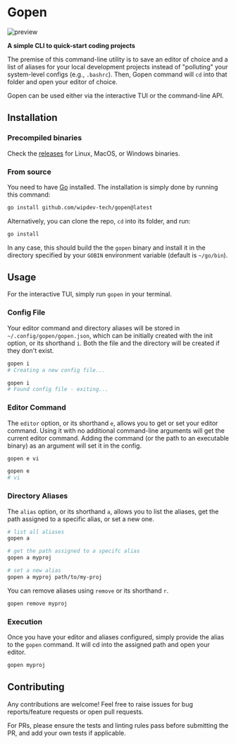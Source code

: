 # Gopen

![preview](https://i.imgur.com/an39lik.gif)

**A simple CLI to quick-start coding projects**

The premise of this command-line utility is to save an editor of choice and a
list of aliases for your local development projects instead of "polluting" your
system-level configs (e.g., `.bashrc`). Then, Gopen command will `cd` into that
folder and open your editor of choice.

Gopen can be used either via the interactive TUI or the command-line API.

## Installation

### Precompiled binaries

Check the [releases](https://github.com/wipdev-tech/gopen/releases) for Linux,
MacOS, or Windows binaries.

### From source

You need to have [Go](https://go.dev/doc/install) installed. The installation
is simply done by running this command:

```bash
go install github.com/wipdev-tech/gopen@latest
```

Alternatively, you can clone the repo, `cd` into its folder, and run:

```bash
go install
```

In any case, this should build the the `gopen` binary and install it in the
directory specified by your `GOBIN` environment variable (default is
`~/go/bin`).

## Usage

For the interactive TUI, simply run `gopen` in your terminal.

### Config File

Your editor command and directory aliases will be stored in
`~/.config/gopen/gopen.json`, which can be initially created with the init
option, or its shorthand `i`. Both the file and the directory will be created
if they don't exist.

```bash
gopen i
# Creating a new config file...

gopen i
# Found config file - exiting...
```

### Editor Command

The `editor` option, or its shorthand `e`, allows you to get or set your editor
command. Using it with no additional command-line arguments will get the
current editor command. Adding the command (or the path to an executable
binary) as an argument will set it in the config.

```bash
gopen e vi

gopen e
# vi
```

### Directory Aliases

The `alias` option, or its shorthand `a`, allows you to list the aliases, get
the path assigned to a specific alias, or set a new one.

```bash
# list all aliases
gopen a

# get the path assigned to a specifc alias
gopen a myproj

# set a new alias
gopen a myproj path/to/my-proj
```

You can remove aliases using `remove` or its shorthand `r`.

```bash
gopen remove myproj
```

### Execution

Once you have your editor and aliases configured, simply provide the alias to
the `gopen` command. It will cd into the assigned path and open your editor.

```bash
gopen myproj
```

## Contributing

Any contributions are welcome! Feel free to raise issues for bug
reports/feature requests or open pull requests.

For PRs, please ensure the tests and linting rules pass before submitting the
PR, and add your own tests if applicable.

